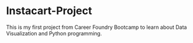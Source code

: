 # Instacart-Project
This is my first project from Career Foundry Bootcamp to learn about Data Visualization and Python programming.
